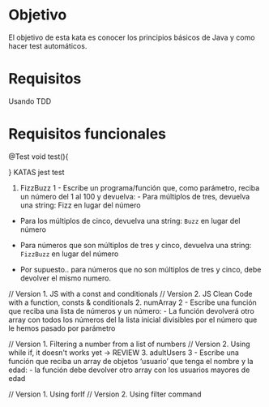 # Objetivo
El objetivo de esta kata es conocer los principios básicos de Java y como hacer test automáticos.
# Requisitos
Usando TDD
# Requisitos funcionales
@Test
void test(){

}
KATAS jest test
1. FizzBuzz
1 - Escribe un programa/función que, como parámetro, reciba un número del 1 al 100 y devuelva: - Para múltiplos de tres, devuelva una string: Fizz en lugar del número

- Para los múltiplos de cinco, devuelva una string: `Buzz` en lugar del número
    
- Para números que son múltiplos de tres y cinco, devuelva una string: `FizzBuzz` en lugar del número
    
- Por supuesto.. para números que no son múltiplos de tres y cinco, debe devolver el mismo numero.

// Version 1. JS with a const and conditionals
// Version 2. JS Clean Code with a function, consts & conditionals
2. numArray
2 - Escribe una función que reciba una lista de números y un número: - La función devolverá otro array con todos los números del la lista inicial divisibles por el número que le hemos pasado por parámetro

// Version 1. Filtering a number from a list of numbers
// Version 2. Using while if, it doesn't works yet -> REVIEW
3. adultUsers
3 - Escribe una función que reciba un array de objetos ‘usuario’ que tenga el nombre y la edad: - la función debe devolver otro array con los usuarios mayores de edad

// Version 1. Using forIf
// Version 2. Using filter command
